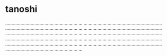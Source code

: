 # tanoshi

.........................................................................................................................................................................................................................................................................................................................................................................................................................................................................................................................................................................................................................................................................................................